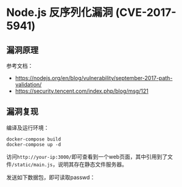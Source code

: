 # Node.js 反序列化漏洞 (CVE-2017-5941)

## 漏洞原理

参考文档：

 - https://nodejs.org/en/blog/vulnerability/september-2017-path-validation/
 - https://security.tencent.com/index.php/blog/msg/121

## 漏洞复现

编译及运行环境：

```
docker-compose build
docker-compose up -d
```

访问`http://your-ip:3000/`即可查看到一个web页面，其中引用到了文件`/static/main.js`，说明其存在静态文件服务器。

发送如下数据包，即可读取passwd：

